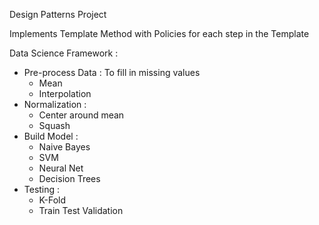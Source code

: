 Design Patterns Project

Implements Template Method with Policies for each step in the Template

Data Science Framework : 

- Pre-process Data : To fill in missing values
	- Mean
	- Interpolation
- Normalization : 
	- Center around mean
	- Squash
- Build Model : 
	- Naive Bayes
	- SVM
	- Neural Net
	- Decision Trees
- Testing : 
	- K-Fold
	- Train Test Validation
